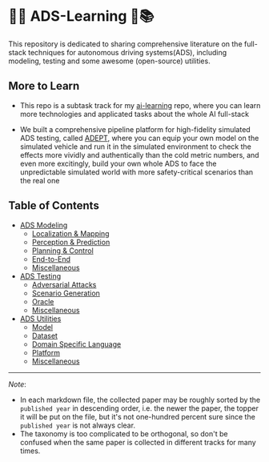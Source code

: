 # 🚦🚗 ADS-Learning 📑📚

This repository is dedicated to sharing comprehensive literature on the full-stack techniques for autonomous driving systems(ADS), including modeling, testing and some awesome (open-source) utilities.


## More to Learn

* This repo is a subtask track for my [ai-learning](https://github.com/Strivin0311/ai-learning) repo, where you can learn more technologies and applicated tasks about the whole AI full-stack

* We built a comprehensive pipeline platform for high-fidelity simulated ADS testing, called [ADEPT](https://github.com/Strivin0311/ADEPT), where you can equip your own model on the simulated vehicle and run it in the simulated environment to check the effects more vividly and authentically than the cold metric numbers, and even more excitingly, build your own whole ADS to face the unpredictable simulated world with more safety-critical scenarios than the real one

## Table of Contents
* [ADS Modeling](modeling/README.md)
  * [Localization & Mapping](modeling/localization_and_mapping/README.md)
  * [Perception & Prediction](modeling/perception_and_prediction/README.md)
  * [Planning & Control](modeling/planning_and_control/README.md)
  * [End-to-End](modeling/end2end/README.md)
  * [Miscellaneous](modeling/miscellaneous/README.md)
* [ADS Testing](testing/README.md)
  * [Adversarial Attacks](testing/adversarial_attacks/README.md)
  * [Scenario Generation](testing/scenario_generation/README.md)
  * [Oracle](testing/oracle/README.md)
  * [Miscellaneous](testing/miscellaneous/README.md)
* [ADS Utilities](utils/README.md)
  * [Model](utils/model.md)
  * [Dataset](utils/dataset.md)
  * [Domain Specific Language](utils/DSL.md)
  * [Platform](utils/platform.md)
  * [Miscellaneous](modeling/miscellaneous/README.md)

---


*Note*:
* In each markdown file, the collected paper may be roughly sorted by the `published year` in descending order, i.e. the newer the paper, the topper it will be put on the file, but it's not one-hundred percent sure since the `published year` is not always clear.
* The taxonomy is too complicated to be orthogonal, so don't be confused when the same paper is collected in different tracks for many times.

